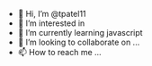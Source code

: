 - 👋 Hi, I’m @tpatel11
- 👀 I’m interested in 
- 🌱 I’m currently learning javascript
- 💞️ I’m looking to collaborate on ...
- 📫 How to reach me ...

<!---
tpatel11/tpatel11 is a ✨ special ✨ repository because its `README.md` (this file) appears on your GitHub profile.
You can click the Preview link to take a look at your changes.
--->
